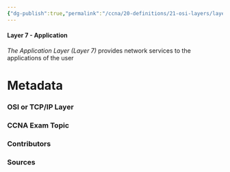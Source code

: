 ```yaml
---
{"dg-publish":true,"permalink":"/ccna/20-definitions/21-osi-layers/layer-7/","created":"2023-11-04T12:45:24.000-07:00","updated":"2023-11-08T13:09:23.000-08:00"}
---
```


#### Layer 7 - Application
*The Application Layer (Layer 7)* provides network services to the applications of the user



# Metadata
### OSI or TCP/IP Layer

### CCNA Exam Topic

### Contributors

### Sources

